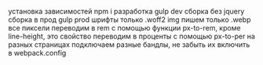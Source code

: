 установка зависимостей npm i
разработка gulp dev
сборка без jquery
сборка в прод gulp prod
шрифты только .woff2
img пишем только .webp
всe пиксели переводим в rem с помощью функции px-to-rem, кроме line-height, это свойство переводим в проценты с помощью px-to-per
на разных страницах подключаем разные бандлы, не забыть их включить в webpack.config
